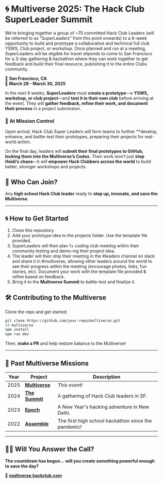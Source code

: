 # 🌀 **Multiverse 2025: The Hack Club SuperLeader Summit**  

We’re bringing together a group of ~75 committed Hack Club Leaders (will be referred to as “SuperLeaders” from this point onwards) to a 8-week opportunity to build and prototype a collaborative and technical full club YSWS, Club project, or workshop. Once planned and run at a meeting, SuperLeaders will be eligible for travel stipends to come to San Francisco for a 3-day gathering & hackathon where they can work together to get feedback and build their final resource, publishing it to the entire Clubs community.

📍 **San Francisco, CA**  
📆 **March 28 - March 30, 2025**

In the next 8 weeks, **SuperLeaders** must **create a prototype**—a **YSWS, workshop, or club project**—and **test it in their own club** before arriving at the event. They will **gather feedback, refine their work, and document their process** in a project submission.  

### 🚀 **At Mission Control**  

Upon arrival, Hack Club Super Leaders will form teams to further **develop, enhance, and battle-test their prototypes, preparing their projects for real-world action.  

On the final day, leaders will **submit their final prototypes to GitHub, locking them into the Multiverse’s Codex.** Their work won’t just **stop Heidi’s chaos**—it will **empower Hack Clubbers across the world** to build better, stronger workshops and projects.  


## **🦸 Who Can Join?**  

Any **high school Hack Club leader** ready to **step up, innovate, and save the Multiverse.**  

---

## **🌀 How to Get Started**  

1. Clone this repository
2. Add your prototype idea to the projects folder. Use the template file provided.
3. SuperLeaders will then plan 1+ coding club meeting within their community testing and demo-ing their project idea.
4. The leader will then ship their meeting in the #leaders channel on slack and share it in #multiverse, allowing other leaders around the world to see their progress within the meeting (encourage photos, links, fun stories, etc). Document your work with the template file provided & refine based on feedback.  
5. Bring it to the **Multiverse Summit** to battle-test and finalize it.  

## **🛠 Contributing to the Multiverse**  

Clone the repo and get started:  

```bash
git clone https://github.com/your-repo/multiverse.git  
cd multiverse  
npm install  
npm run dev  
```  

Then, **make a PR** and help restore balance to the Multiverse!  

---

## **🌌 Past Multiverse Missions**  

| Year | Project | Description |  
|------|---------|-------------|  
| 2025 | **[Multiverse](https://multiverse.hackclub.com)** | _This event!_ |  
| 2024 | **[The Summit](https://summit.hackclub.com)** | A gathering of Hack Club leaders in SF. |  
| 2023 | **[Epoch](https://epoch.hackclub.com)** | A New Year's hacking adventure in New Delhi. |  
| 2022 | **[Assemble](https://assemble.hackclub.com)** | The first high school hackathon since the pandemic! |  

---

## **🦸‍♂️ Will You Answer the Call?**  

**The countdown has begun… will you create something powerful enough to save the day?**  

🔗 **[multiverse.hackclub.com](https://multiverse.hackclub.com)**  
